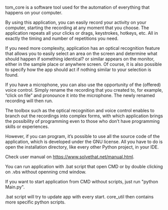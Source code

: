 tom_core is a software tool used for the automation of everything that happens on your computer.

By using this application, you can easily record your activity on your computer, starting the recording at any moment that you choose. 
The application repeats all your clicks or drags, keystrokes, hotkeys, etc. All in exactly the timing and number of repetitions you need.

If you need more complexity, application has an optical recognition feature that allows you to easily select an area on the screen 
and determine what should happen if something identical? or similar appears on the monitor, either in the sample place or anywhere screen. 
Of course, it is also possible to specify how the app should act if nothing similar to your selection is found.

If you have a microphone, you can also use the opportunity of the (offered) voice control. 
Simply rename the recording that you created to, for example, “click on file” and pronounce it into the microphone. The newly renamed recording will then run.

The toolbox such as the optical recognition and voice control enables to branch out the recordings into complex forms, with which application 
brings the possibility of programming even to those who don’t have programming skills or experiences.

However, if you can program, it’s possible to use all the source code of the application, which is developed under the GNU license. 
All you have to do is open the installation directory, like every other Python project, in your IDE.

Check user manual on https://www.solvethat.net/manual.html.

You can run application with .bat script that open CMD or by double clicking on .vbs without openning cmd window.

If you want to start application from CMD without scripts, just run "python Main.py".

.bat script will try to update app with every start. core_util then contains more specific python scripts.
